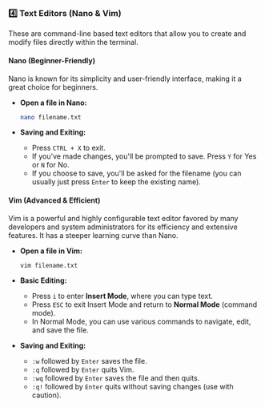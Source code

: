 ### 4️⃣ Text Editors (Nano & Vim)

These are command-line based text editors that allow you to create and modify files directly within the terminal.

#### Nano (Beginner-Friendly)

Nano is known for its simplicity and user-friendly interface, making it a great choice for beginners.

* **Open a file in Nano:**
    ```bash
    nano filename.txt
    ```

* **Saving and Exiting:**
    * Press `CTRL + X` to exit.
    * If you've made changes, you'll be prompted to save. Press `Y` for Yes or `N` for No.
    * If you choose to save, you'll be asked for the filename (you can usually just press `Enter` to keep the existing name).

#### Vim (Advanced & Efficient)

Vim is a powerful and highly configurable text editor favored by many developers and system administrators for its efficiency and extensive features. It has a steeper learning curve than Nano.

* **Open a file in Vim:**
    ```bash
    vim filename.txt
    ```

* **Basic Editing:**
    * Press `i` to enter **Insert Mode**, where you can type text.
    * Press `ESC` to exit Insert Mode and return to **Normal Mode** (command mode).
    * In Normal Mode, you can use various commands to navigate, edit, and save the file.

* **Saving and Exiting:**
    * `:w` followed by `Enter` saves the file.
    * `:q` followed by `Enter` quits Vim.
    * `:wq` followed by `Enter` saves the file and then quits.
    * `:q!` followed by `Enter` quits without saving changes (use with caution).
